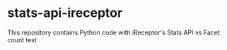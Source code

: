 # stats-api-ireceptor
This repository contains Python code with iReceptor's Stats API vs Facet count test
